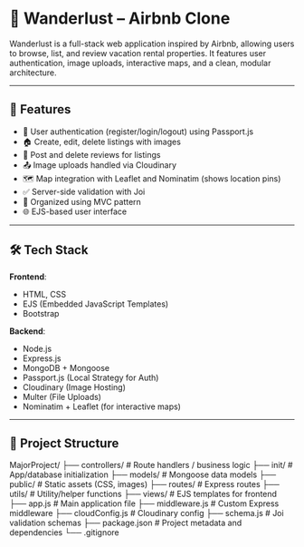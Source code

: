 # 🏡 Wanderlust – Airbnb Clone

Wanderlust is a full-stack web application inspired by Airbnb, allowing users to browse, list, and review vacation rental properties. It features user authentication, image uploads, interactive maps, and a clean, modular architecture.

---

## 🚀 Features

- 🔐 User authentication (register/login/logout) using Passport.js
- 🏠 Create, edit, delete listings with images
- 💬 Post and delete reviews for listings
- 📤 Image uploads handled via Cloudinary
- 🗺️ Map integration with Leaflet and Nominatim (shows location pins)
- ✅ Server-side validation with Joi
- 📁 Organized using MVC pattern
- 🌐 EJS-based user interface

---

## 🛠️ Tech Stack

**Frontend**:
- HTML, CSS
- EJS (Embedded JavaScript Templates)
- Bootstrap

**Backend**:
- Node.js
- Express.js
- MongoDB + Mongoose
- Passport.js (Local Strategy for Auth)
- Cloudinary (Image Hosting)
- Multer (File Uploads)
- Nominatim + Leaflet (for interactive maps)

---

## 📁 Project Structure
MajorProject/
├── controllers/ # Route handlers / business logic
├── init/ # App/database initialization
├── models/ # Mongoose data models
├── public/ # Static assets (CSS, images)
├── routes/ # Express routes
├── utils/ # Utility/helper functions
├── views/ # EJS templates for frontend
├── app.js # Main application file
├── middleware.js # Custom Express middleware
├── cloudConfig.js # Cloudinary config
├── schema.js # Joi validation schemas
├── package.json # Project metadata and dependencies
└── .gitignore

